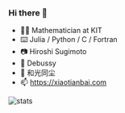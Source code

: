 ### Hi there 👋

- 👨‍💼 Mathematician at KIT
- ⌨️ Julia / Python / C / Fortran
- 📷 Hiroshi Sugimoto
- 🎼 Debussy
- 📗 和光同尘
- 📫 https://xiaotianbai.com

![stats](https://github-readme-stats.vercel.app/api?username=vavrines&show_icons=true&hide_border=true)
